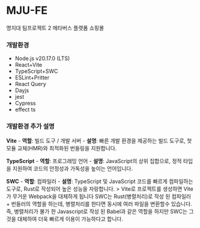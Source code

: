# MJU-FE
명지대 팀프로젝트 2 메타버스 플랫폼 쇼핑몰

### 개발환경
+ Node.js v20.17.0 (LTS)
+ React+Vite
+ TypeScript+SWC
+ ESLint+Pritter
+ React Query
+ Dayjs
+ jest
+ Cypress
+ effect ts

### 개발환경 추가 설명
**Vite**
    - **역할**: 빌드 도구 / 개발 서버
    - **설명**: 빠른 개발 환경을 제공하는 빌드 도구로, 핫 모듈 교체(HMR)와 최적화된 번들링을 지원합니다.

**TypeScript**
    - **역할**: 프로그래밍 언어
    - **설명**: JavaScript의 상위 집합으로, 정적 타입을 지원하여 코드의 안정성과 가독성을 높이는 언어입니다.

**SWC**
    - **역할**: 컴파일러
    - **설명**: TypeScript 및 JavaScript 코드를 빠르게 컴파일하는 도구로, Rust로 작성되어 높은 성능을 자랑합니다.
    > Vite로 프로젝트를 생성하면 Vite가 무거운 Webpack을 대체하게 됩니다
SWC는 Rust(병렬처리)로 작성 된 컴파일러 + 번들러의 역할을 하는데,
병렬처리를 한다면 동시에 여러 파일을 변환할수 있습니다.
즉, 병렬처리가 불가 한 Javascript로 작성 된 Babel과 같은 역할을 하지만 SWC는 그것을 대체하여 더욱 빠르게 이용이 가능하다고 합니다.